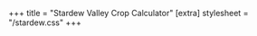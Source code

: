 +++
title = "Stardew Valley Crop Calculator"
[extra]
stylesheet = "/stardew.css"
+++

<script src="/crops.js" async></script>

<div id="input-panel" class="rounded-box"></div>

<div class="rounded-box">
<table id="crop-table" class="sortable"></table>
</div>